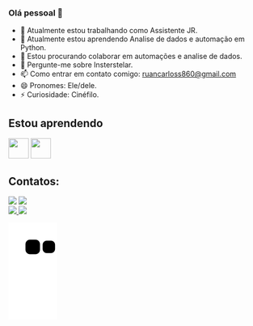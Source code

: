### Olá pessoal 👋

- 🔭 Atualmente estou trabalhando como Assistente JR.
- 🌱 Atualmente estou aprendendo Analise de dados e automação em Python.
- 👯 Estou procurando colaborar em automações e analise de dados.
- 💬 Pergunte-me sobre Insterstelar.
- 📫 Como entrar em contato comigo: ruancarloss860@gmail.com
- 😄 Pronomes: Ele/dele.
- ⚡ Curiosidade: Cinéfilo.

## Estou aprendendo

<img loading="lazy" src="https://cdn.jsdelivr.net/gh/devicons/devicon/icons/java/java-original.svg" width="40" height="40"/> <img loading="lazy" src="https://cdn.jsdelivr.net/gh/devicons/devicon/icons/linux/linux-original.svg" width="40" height="40"/>

## Contatos:

<div>
<a href="https://instagram.com/ruancsz._" target="_blank"><img loading="lazy" src="https://img.shields.io/badge/-Instagram-%23E4405F?style=for-the-badge&logo=instagram&logoColor=white" target="_blank"></a>
<a href = "mailto:ruancarloss860@gmail.com"><img loading="lazy" src="https://img.shields.io/badge/Gmail-D14836?style=for-the-badge&logo=gmail&logoColor=white" target="_blank"></a> 
</div>

<div>
<a href="https://github.com/RuanCarloss">
<img loading="lazy" height="180em" src="https://github-readme-stats.vercel.app/api/top-langs/?username=RuanCarloss&layout=compact&langs_count=7&theme=dracula"/>
<img loading="lazy" height="180em" src="https://github-readme-stats.vercel.app/api?username=RuanCarloss&show_icons=true&theme=dracula&include_all_commits=true&count_private=true"/>
</div>

![Snake animation](https://github.com/RuanCarloss/style_github/blob/output/github-contribution-grid-snake.svg)
